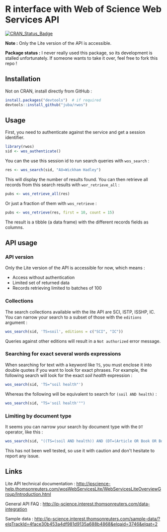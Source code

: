 # R interface with Web of Science Web Services API

[![CRAN_Status_Badge](http://www.r-pkg.org/badges/version/rwos)](http://cran.r-project.org/package=rwos)

**Note :** Only the Lite version of the API is accessible.

**Package status :** I never really used this package, so its development is stalled unfortunately. If someone wants to take it over, feel free to fork this repo ! 

## Installation

Not on CRAN, install directly from GitHub :

```r
install.packages("devtools")  # if required
devtools::install_github("juba/rwos")
```
    
## Usage

First, you need to authenticate against the service and get a session identifier.

```r
library(rwos)
sid <- wos_authenticate()
```
  
You can the use this session id to run search queries with `wos_search` :

```r
res <- wos_search(sid, "AU=Wickham Hadley")
```

This will display the number of results found. You can then retrieve all records from this search results with `wor_retrieve_all` :

```r
pubs <- wos_retrieve_all(res)
```

Or just a fraction of them with `wos_retrieve` :

```r
pubs <- wos_retrieve(res, first = 10, count = 15)
```

The result is a tibble (a data frame) with the different records fields as columns. 
    
## API usage

### API version

Only the Lite version of the API is accessible for now, which means :

- Access without authentication
- Limited set of returned data
- Records retrieving limited to batches of 100

### Collections

The search collections available with the lite API are SCI, ISTP, ISSHP, IC. You can narrow your search to a subset of those with the `editions` argument :

```r
wos_search(sid, 'TS=soil', editions = c("SCI", "IC"))
```

Queries against other editions will result in a `Not authorized` error message.

### Searching for exact several words expressions

When searching for text with a keyword like `TS`, you must enclose it into double quotes if you want to look for exact phrases. For example, the following search will look for the exact *soil health* expression :

```r
wos_search(sid, 'TS="soil health"')
```

Whereas the following will be equivalent to search for `(soil AND health)` :

```r
wos_search(sid, "TS='soil health'"")
```

### Limiting by document type

It seems you can narrow your search by document type with the `DT` operator, like this :

```r
wos_search(sid, "((TS=(soil AND health)) AND (DT=(Article OR Book OR Book Chapter)))")
```

This has not been well tested, so use it with caution and don't hesitate to report any issue.

## Links

Lite API technical documentation : http://ipscience-help.thomsonreuters.com/wosWebServicesLite/WebServicesLiteOverviewGroup/Introduction.html

General API FAQ : http://ip-science.interest.thomsonreuters.com/data-integration

Sample data : http://ip-science.interest.thomsonreuters.com/sample-data/?elqTrackId=4face30b453a4df981d9135a688b4868&elqaid=3746&elqat=2
